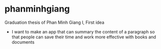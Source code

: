 # phanminhgiang
Graduation thesis of Phan Minh Giang
I, First idea
  - I want to make an app that can summary the content of a paragraph so that people can save their time and work more effective with books and documents
